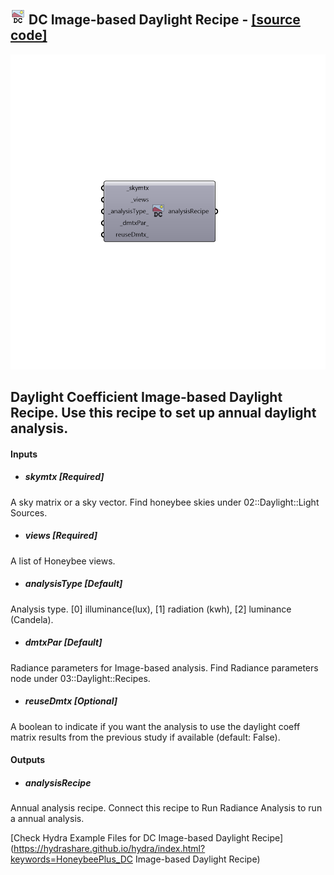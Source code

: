 ## ![](../../images/icons/DC_Image-based_Daylight_Recipe.png) DC Image-based Daylight Recipe - [[source code]](https://github.com/ladybug-tools/honeybee-grasshopper/tree/master/plugin/grasshopper/src/HoneybeePlus_DC%20Image-based%20Daylight%20Recipe.py)

![](../../images/components/DC_Image-based_Daylight_Recipe.png)

Daylight Coefficient Image-based Daylight Recipe.
 Use this recipe to set up annual daylight analysis.
 -

#### Inputs
* ##### skymtx [Required]
A sky matrix or a sky vector. Find honeybee skies under 02::Daylight::Light Sources.
* ##### views [Required]
A list of Honeybee views.
* ##### analysisType [Default]
Analysis type. [0] illuminance(lux), [1] radiation (kwh),
 [2] luminance (Candela).
* ##### dmtxPar [Default]
Radiance parameters for Image-based analysis. Find Radiance
 parameters node under 03::Daylight::Recipes.
* ##### reuseDmtx [Optional]
A boolean to indicate if you want the analysis to use the daylight
 coeff matrix results from the previous study if available (default: False).

#### Outputs
* ##### analysisRecipe
Annual analysis recipe. Connect this recipe to Run Radiance
 Analysis to run a annual analysis.


[Check Hydra Example Files for DC Image-based Daylight Recipe](https://hydrashare.github.io/hydra/index.html?keywords=HoneybeePlus_DC Image-based Daylight Recipe)